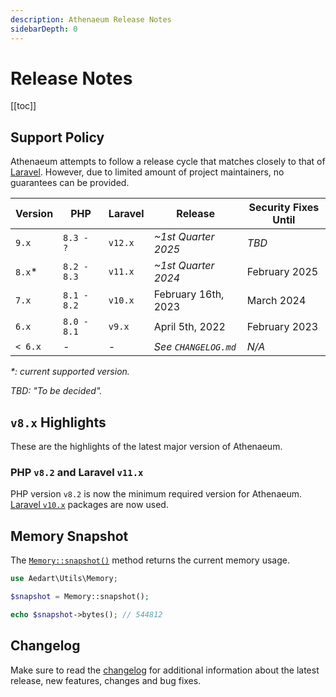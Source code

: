 ```yaml
---
description: Athenaeum Release Notes
sidebarDepth: 0
---
```


# Release Notes

[[toc]]

## Support Policy

Athenaeum attempts to follow a release cycle that matches closely to that of [Laravel](https://laravel.com/docs/11.x/releases).
However, due to limited amount of project maintainers, no guarantees can be provided. 

| Version | PHP         | Laravel | Release              | Security Fixes Until |
|---------|-------------|---------|----------------------|----------------------|
| `9.x`   | `8.3 - ?`   | `v12.x` | _~1st Quarter 2025_  | _TBD_                |
| `8.x`*  | `8.2 - 8.3` | `v11.x` | _~1st Quarter 2024_  | February 2025        |
| `7.x`   | `8.1 - 8.2` | `v10.x` | February 16th, 2023  | March 2024           |
| `6.x`   | `8.0 - 8.1` | `v9.x`  | April 5th, 2022      | February 2023        |
| `< 6.x` | _-_         | _-_     | _See `CHANGELOG.md`_ | _N/A_                |

_*: current supported version._

_TBD: "To be decided"._

## `v8.x` Highlights

These are the highlights of the latest major version of Athenaeum.

### PHP `v8.2` and Laravel `v11.x`

PHP version `v8.2` is now the minimum required version for Athenaeum.
[Laravel `v10.x`](https://laravel.com/docs/11.x/releases) packages are now used.

## Memory Snapshot

The [`Memory::snapshot()`](./utils/memory.md#snapshot) method returns the current memory usage.

```php
use Aedart\Utils\Memory;

$snapshot = Memory::snapshot();

echo $snapshot->bytes(); // 544812
```

## Changelog

Make sure to read the [changelog](https://github.com/aedart/athenaeum/blob/master/CHANGELOG.md) for additional information about the latest release, new features, changes and bug fixes. 
